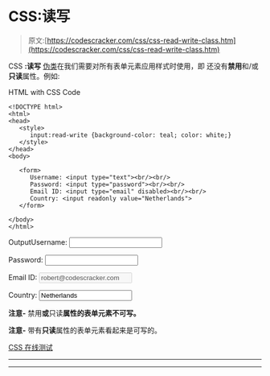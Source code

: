 # CSS:读写

> 原文:[https://codescracker.com/css/css-read-write-class.htm](https://codescracker.com/css/css-read-write-class.htm)

CSS **:读写** [伪类](/css/css-pseudo-classes.htm)在我们需要对所有表单元素应用样式时使用，即 还没有**禁用**和/或**只读**属性。例如:

HTML with CSS Code

```
<!DOCTYPE html>
<html>
<head>
   <style>
      input:read-write {background-color: teal; color: white;}
   </style>
</head>
<body>

   <form>
      Username: <input type="text"><br/><br/>
      Password: <input type="password"><br/><br/>
      Email ID: <input type="email" disabled><br/><br/>
      Country: <input readonly value="Netherlands">
   </form>

</body>
</html>
```

OutputUsername: <input type="text">

Password: <input type="password">

Email ID: <input type="email" disabled="disabled" value="robert@codescracker.com">

Country: <input readonly="readonly" value="Netherlands">

**注意-** 禁用**或**只读**属性的表单元素不可写。**

**注意-** 带有**只读**属性的表单元素看起来是可写的。

[CSS 在线测试](/exam/showtest.php?subid=5)

* * *

* * *